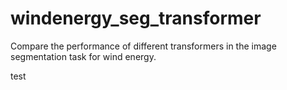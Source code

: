 # windenergy_seg_transformer
Compare the performance of different transformers in the image segmentation task for wind energy.


test
